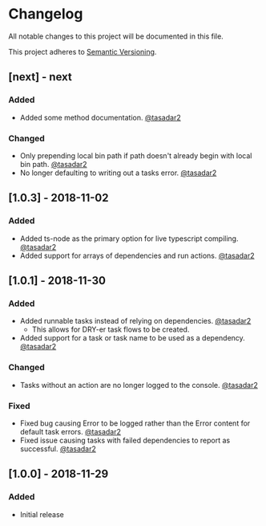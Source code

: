 # Changelog
All notable changes to this project will be documented in this file.

This project adheres to [Semantic Versioning](https://semver.org/spec/v2.0.0.html).

## [next] - next
### Added
- Added some method documentation. [@tasadar2](https://github.com/tasadar2)

### Changed
- Only prepending local bin path if path doesn't already begin with local bin path. [@tasadar2](https://github.com/tasadar2)
- No longer defaulting to writing out a tasks error. [@tasadar2](https://github.com/tasadar2)

## [1.0.3] - 2018-11-02
### Added
- Added ts-node as the primary option for live typescript compiling. [@tasadar2](https://github.com/tasadar2)
- Added support for arrays of dependencies and run actions. [@tasadar2](https://github.com/tasadar2)

## [1.0.1] - 2018-11-30
### Added
- Added runnable tasks instead of relying on dependencies. [@tasadar2](https://github.com/tasadar2)
  - This allows for DRY-er task flows to be created.
- Added support for a task or task name to be used as a dependency. [@tasadar2](https://github.com/tasadar2)

### Changed
- Tasks without an action are no longer logged to the console. [@tasadar2](https://github.com/tasadar2)

### Fixed
- Fixed bug causing Error to be logged rather than the Error content for default task errors. [@tasadar2](https://github.com/tasadar2)
- Fixed issue causing tasks with failed dependencies to report as successful. [@tasadar2](https://github.com/tasadar2)

## [1.0.0] - 2018-11-29
### Added
- Initial release